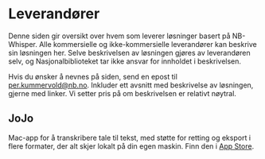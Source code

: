 # Leverandører
Denne siden gir oversikt over hvem som leverer løsninger basert på NB-Whisper. Alle kommersielle og ikke-kommersielle leverandører kan beskrive sin løsningen her. Selve beskrivelsen av løsningen gjøres av leverandøren selv, og Nasjonalbiblioteket tar ikke ansvar for innholdet i beskrivelsen.

Hvis du ønsker å nevnes på siden, send en epost til [per.kummervold@nb.no](mailto:per.kummervold@nb.no). Inkluder ett avsnitt med beskrivelse av løsningen, gjerne med linker. Vi setter pris på om beskrivelsen er relativt nøytral.

## JoJo
Mac-app for å transkribere tale til tekst, med støtte for retting og eksport i flere formater, der alt skjer lokalt på din egen maskin. Finn den i [App Store](https://apps.apple.com/no/app/jojo-transcribe/id1659864300?mt=12]).


